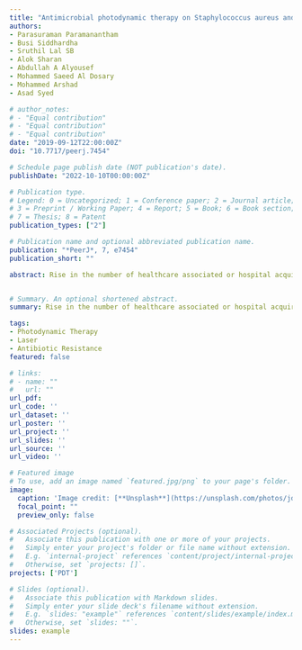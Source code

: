 ```yaml
---
title: "Antimicrobial photodynamic therapy on Staphylococcus aureus and Escherichia coli using malachite green encapsulated mesoporous silica nanoparticles: an in vitro study "
authors:
- Parasuraman Paramanantham
- Busi Siddhardha
- Sruthil Lal SB
- Alok Sharan
- Abdullah A Alyousef
- Mohammed Saeed Al Dosary
- Mohammed Arshad
- Asad Syed 

# author_notes:
# - "Equal contribution"
# - "Equal contribution"
# - "Equal contribution"
date: "2019-09-12T22:00:00Z"
doi: "10.7717/peerj.7454"

# Schedule page publish date (NOT publication's date).
publishDate: "2022-10-10T00:00:00Z"

# Publication type.
# Legend: 0 = Uncategorized; 1 = Conference paper; 2 = Journal article;
# 3 = Preprint / Working Paper; 4 = Report; 5 = Book; 6 = Book section;
# 7 = Thesis; 8 = Patent
publication_types: ["2"]

# Publication name and optional abbreviated publication name.
publication: "*PeerJ*, 7, e7454"
publication_short: ""

abstract: Rise in the number of healthcare associated or hospital acquired infections is a major problem affecting the global healthcare sector. We evaluated superior antibacterial and antibiofilm photodynamic therapy (aPDT) using malachite green encapsulated mesoporous silica nanoparticles (MG-MSN) against Staphylococcus aureus and Escherichia coli, which are known to be major causative agents of nosocomial infections. Malachite green (MG) was encapsulated on mesoporous silica nanoparticles (MSN). Fourier-transform infrared spectroscopy, Transmission electron microscopy, and spectroscopic analysis were performed to characterize the MG-MSN. The antimicrobial efficacies of MSN, MG, and MG-MSN were investigated and the results were recorded. MG-MSN was effective against both the tested bacteria. S. aureus was more phototoxic to MG-MSN compared to E. coli. The antibiofilm efficacy of MG-MSN on E. coli and S. aureus was also studied. Biofilm inhibition was 65.68 ± 2.62% in E. coli and 79.66 ± 3.82% in S. aureus. Cell viability assay, exopolysaccharides quantification, and confocal laser scanning microscopy studies also revealed the enhanced antibiofilm activity of MG-MSN when used as a potential photosensitizer for aPDT. This study can be extended to eradicate these strains from localized superficial infections and medical appliances, preventing nosocomial infections.Infections associated with medical devices that are caused by biofilms remain a considerable challenge for health care systems owing to their multidrug resistance patterns. Biofilms of Pseudomonas aeruginosa and Staphylococcus aureus can result in life-threatening situations which are tough to eliminate by traditional methods. Antimicrobial photodynamic inactivation (aPDT) constitutes an alternative method of killing deadly pathogens and their biofilms using reactive oxygen species (ROS). This study investigated the efficacy of enhanced in vitro aPDT of P. aeruginosa and S. aureus using malachite green conjugated to carboxyl-functionalized multi-walled carbon nanotubes (MGCNT). Both the planktonic cells and biofilms of test bacteria were demonstrated to be susceptible to the MGCNT conjugate. These MGCNT conjugates may thus be employed as a facile strategy for designing antibacterial and anti-biofilm coatings to prevent the infections associated with medical devices. 


# Summary. An optional shortened abstract.
summary: Rise in the number of healthcare associated or hospital acquired infections is a major problem affecting the global healthcare sector. We evaluated superior antibacterial and antibiofilm photodynamic therapy (aPDT) using malachite green encapsulated mesoporous silica nanoparticles (MG-MSN) against Staphylococcus aureus and Escherichia coli, which are known to be major causative agents of nosocomial infections.

tags:
- Photodynamic Therapy
- Laser
- Antibiotic Resistance
featured: false

# links:
# - name: ""
#   url: ""
url_pdf: 
url_code: ''
url_dataset: ''
url_poster: ''
url_project: ''
url_slides: ''
url_source: ''
url_video: ''

# Featured image
# To use, add an image named `featured.jpg/png` to your page's folder. 
image:
  caption: 'Image credit: [**Unsplash**](https://unsplash.com/photos/jdD8gXaTZsc)'
  focal_point: ""
  preview_only: false

# Associated Projects (optional).
#   Associate this publication with one or more of your projects.
#   Simply enter your project's folder or file name without extension.
#   E.g. `internal-project` references `content/project/internal-project/index.md`.
#   Otherwise, set `projects: []`.
projects: ['PDT']

# Slides (optional).
#   Associate this publication with Markdown slides.
#   Simply enter your slide deck's filename without extension.
#   E.g. `slides: "example"` references `content/slides/example/index.md`.
#   Otherwise, set `slides: ""`.
slides: example
---
```


<!-- Supplementary notes can be added here, including [code, math, and images](https://wowchemy.com/docs/writing-markdown-latex/). -->
